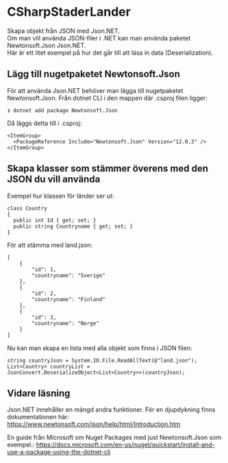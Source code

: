 # CSharpStaderLander
Skapa objekt från JSON med Json.NET.  
Om man vill använda JSON-filer i .NET kan man använda paketet Newtonsoft.Json Json.NET.  
Här är ett litet exempel på hur det går till att läsa in data (Deserialization).

## Lägg till nugetpaketet Newtonsoft.Json
För att använda Json.NET behöver man lägga till nugetpaketet Newtonsoft.Json.
Från dotnet CLI i den mappen där .csproj filen ligger:
```
❯ dotnet add package Newtonsoft.Json
```
Då läggs detta till i .csproj:
```
<ItemGroup>
  <PackageReference Include="Newtonsoft.Json" Version="12.0.3" />
</ItemGroup>
```

## Skapa klasser som stämmer överens med den JSON du vill använda
Exempel hur klassen för länder ser ut:
```
class Country
{
  public int Id { get; set; }
  public string Countryname { get; set; }
}
```
För att stämma med land.json:
```
[
	{
		"id": 1,
		"countryname": "Sverige"
	},
	{
		"id": 2,
		"countryname": "Finland"
	},
	{
		"id": 3,
		"countryname": "Norge"
	}
]
```
Nu kan man skapa en lista med alla objekt som finns i JSON filen:
```
string countryJson = System.IO.File.ReadAllText(@"land.json");
List<Country> countryList = JsonConvert.DeserializeObject<List<Country>>(countryJson);
```
## Vidare läsning
Json.NET innehåller en mängd andra funktioner.
För en djupdykning finns dokumentationen här: https://www.newtonsoft.com/json/help/html/Introduction.htm

En guide från Microsoft om Nuget Packages med just Newtonsoft.Json som exempel.: https://docs.microsoft.com/en-us/nuget/quickstart/install-and-use-a-package-using-the-dotnet-cli
